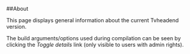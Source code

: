 ##About

This page displays general information about the current Tvheadend 
version.

The build arguments/options used during compilation can be seen by 
clicking the _Toggle details_ link (only visible to users with admin 
rights). 

